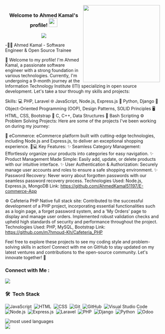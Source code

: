 
<img width="250" align="right" src="https://c.tenor.com/_DOBjnGspYAAAAAM/code-coding.gif">

<h3 align="center">
  Welcome to Ahmed Kamal's profile!
  <img src="https://media.giphy.com/media/hvRJCLFzcasrR4ia7z/giphy.gif" width="28">
</h3>

<!-- Typing SVG by DenverCoder1 - https://github.com/DenverCoder1/readme-typing-svg -->
<p align="center">
  <a href="https://github.com/DenverCoder1/readme-typing-svg"><img src="https://readme-typing-svg.herokuapp.com/?lines=Full%20Stack%20Developer;Always%20learning%20new%20things&font=Fira%20Code&center=true&width=440&height=45&color=f75c7e&vCenter=true&size=22"></a>
</p> 


-👨‍💻 Ahmed Kamal - Software Engineer & Open Source Trainee

🚀 Welcome to my profile! I'm Ahmed Kamal, a passionate software engineer with a strong foundation in various technologies. Currently, I'm undergoing a 9-month journey at the Information Technology Institute (ITI) specializing in open source development. Let's take a tour through my skills and projects:

Skills:
💻 PHP, Laravel
🌐 JavaScript, Node.js, Express.js
🐍 Python, Django
🧠 Object-Oriented Programming (OOP), Design Patterns, SOLID Principles
🖥️ HTML, CSS, Bootstrap
🚀 C, C++, Data Structures
💼 Bash Scripting
⚙️ Problem Solving
Projects:
Here are some of the projects I've been working on during my journey:

🚀 eCommerce: eCommerce platform built with cutting-edge technologies, including Node.js and Express.js, to deliver an exceptional shopping experience. 🛒💻
Key Features:
✨ Seamless Category Management: Effortlessly organize your products into categories for easy navigation.
✨ Product Management Made Simple: Easily add, update, or delete products with our intuitive interface.
✨ User Authentication & Authorization: Securely manage user accounts and roles to ensure a safe shopping environment.
✨ Password Recovery: Never worry about forgotten passwords with our seamless password recovery process.
Technologies Used: Node.js, Express.js, MongoDB
Link: https://github.com/AhmedKamal51197/E-commerce-App

⚙️ Cafeteria PHP Native full stack site: Contributed to the successful development of a PHP project, incorporating essential functionalities such as a login page, a forget password system, and a 'My Orders' page to display and manage user orders. Implemented robust validation checks and upheld high standards of security and performance throughout the project.
Technologies Used: PHP, MySQL, Bootstrap
Link: https://github.com/m7hmoud-Kh/Cafeteria_PHP

Feel free to explore these projects to see my coding style and problem-solving skills in action! Connect with me on GitHub to stay updated on my latest ventures and contributions to the open-source community. Let's innovate together! 🌟



### Connect with Me :

<a href="https://www.linkedin.com/in/ahmed-kamal22/" target="_blank"><img src="https://img.shields.io/badge/-Ahmed%20Kamal-0077B5?style=for-the-badge&logo=Linkedin&logoColor=white"/></a>


### 🛠 &nbsp;Tech Stack
![JavaScript](https://img.shields.io/badge/-JavaScript-05122A?style=flat&logo=javascript)&nbsp;
![HTML](https://img.shields.io/badge/-HTML-05122A?style=flat&logo=HTML5)&nbsp;
![CSS](https://img.shields.io/badge/-CSS-05122A?style=flat&logo=CSS3&logoColor=1572B6)&nbsp;
![Git](https://img.shields.io/badge/-Git-05122A?style=flat&logo=git)&nbsp;
![GitHub](https://img.shields.io/badge/-GitHub-05122A?style=flat&logo=github)&nbsp;
![Visual Studio Code](https://img.shields.io/badge/-Visual%20Studio%20Code-05122A?style=flat&logo=visual-studio-code&logoColor=007ACC)&nbsp;
![Node.js](https://img.shields.io/badge/-Node.js-05122A?style=flat&logo=node.js)&nbsp;
![Express.js](https://img.shields.io/badge/-Express.js-05122A?style=flat&logo=express)&nbsp;
![Laravel](https://img.shields.io/badge/-Laravel-05122A?style=flat&logo=laravel)&nbsp;
![PHP](https://img.shields.io/badge/-PHP-05122A?style=flat&logo=php)&nbsp;
![Django](https://img.shields.io/badge/-Django-05122A?style=flat&logo=django)&nbsp;
![Python](https://img.shields.io/badge/-Python-05122A?style=flat&logo=python)&nbsp;
![Odoo](https://img.shields.io/badge/-Odoo-05122A?style=flat&logo=odoo)&nbsp;





<img align="left" src="https://github-readme-stats.vercel.app/api/top-langs?username=AhmedKamal51197&show_icons=true&locale=en&layout=compact&theme=radical" alt="most used languages" />

<br>
<a href="https://komarev.com/ghpvc/?username=AhmedKamal51197&style=for-the-badge">
    <img src="https://komarev.com/ghpvc/?username=AhmedKamal51197&style=for-the-badge">
</a>


